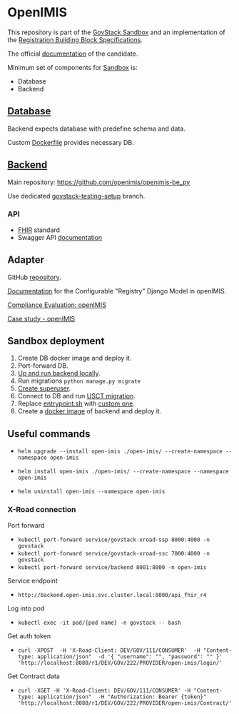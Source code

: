 # OpenIMIS

This repository is part of the [GovStack Sandbox](https://github.com/GovStackWorkingGroup/sandbox)
and an implementation of the [Registration Building Block Specifications](https://github.com/GovStackWorkingGroup/bb-registration).

The official [documentation](https://github.com/openimis) of the candidate.

Minimum set of components for [Sandbox](https://github.com/GovStackWorkingGroup/sandbox) is:

* Database
* Backend
## [Database](https://github.com/openimis/database_postgresql) 

Backend expects database with predefine schema and data.

Custom [Dockerfile](https://github.com/openimis/database_postgresql/blob/main/Dockerfile) provides necessary DB.

## [Backend](https://github.com/openimis/openimis-be_py.git)

Main repository:  https://github.com/openimis/openimis-be_py

Use dedicated [govstack-testing-setup](https://github.com/openimis/openimis-be_py/tree/govstack-testing-setup) branch.

### API

* [FHIR](https://en.wikipedia.org/wiki/Fast_Healthcare_Interoperability_Resources) standard
* Swagger API [documentation](https://dev-mssql.s1.openimis.org/api/api_fhir_r4/docs/swagger/) 


## Adapter

GitHub [repository](https://github.com/openimis/openimis-be-govstack_api_py).

[Documentation](https://govstack-global.atlassian.net/l/ce/uc1Eda2m) for the Configurable "Registry" Django Model in openIMIS.

[Compliance Evaluation: openIMIS](https://govstack-global.atlassian.net/wiki/spaces/GH/pages/172818480/Compliance+Evaluation+openIMIS)


[Case study - openIMIS](https://govstack-global.atlassian.net/wiki/spaces/GH/pages/172818480/Compliance+Evaluation+openIMIS#Functional-Requirements-Digital-Registries)


## Sandbox deployment

1. Create DB docker image and deploy it.
2. Port-forward DB.
3. [Up and run backend locally](https://github.com/openimis/openimis-be_py/tree/govstack-testing-setup#developers-setup).
4. Run migrations `python manage.py migrate`
5. [Create superuser](https://github.com/openimis/openimis-be_py#to-start-working-in-openimis-as-a-module-developer).
6. Connect to DB and run [USCT migration](https://github.com/GovStackWorkingGroup/sandbox-usecase-usct-backend/blob/main/docs/packages.md#sql-script). 
7. Replace [entrypoint.sh](https://github.com/openimis/openimis-be_py/blob/f49e81f62ed2c823bd97e51c50c2dabe4ad3d413/script/entrypoint.sh) with [custom one](custom-entrypoint.sh).
8. Create a [docker image](https://github.com/openimis/openimis-be_py/blob/develop/Dockerfile) of backend and deploy it.

## Useful commands

* `helm upgrade --install open-imis ./open-imis/ --create-namespace --namespace open-imis`

* `helm install open-imis ./open-imis/ --create-namespace --namespace open-imis`

* `helm uninstall open-imis --namespace open-imis`


### X-Road connection 

Port forward
* `kubectl port-forward service/govstack-xroad-ssp 8000:4000 -n govstack`
* `kubectl port-forward service/govstack-xroad-ssc 7000:4000 -n govstack`
* `kubectl port-forward service/backend 8001:8000 -n open-imis`

Service endpoint
* `http://backend.open-imis.svc.cluster.local:8000/api_fhir_r4`

Log into pod
* `kubectl exec -it pod/{pod name} -n govstack -- bash`

Get auth token
* `curl -XPOST 
-H 'X-Road-Client: DEV/GOV/111/CONSUMER' 
-H "Content-type: application/json" 
-d '{ "username": "", "password": "" }'
'http://localhost:8080/r1/DEV/GOV/222/PROVIDER/open-imis/login/'`

Get Contract data
* `curl -XGET
-H 'X-Road-Client: DEV/GOV/111/CONSUMER'
-H "Content-type: application/json" 
-H "Authorization: Bearer {token}"
'http://localhost:8080/r1/DEV/GOV/222/PROVIDER/open-imis/Contract/'`
